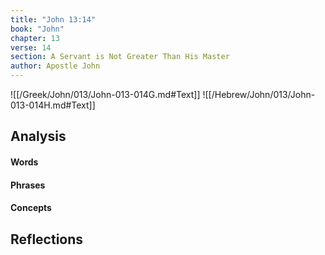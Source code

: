 ```yaml
---
title: "John 13:14"
book: "John"
chapter: 13
verse: 14
section: A Servant is Not Greater Than His Master
author: Apostle John
---
```

![[/Greek/John/013/John-013-014G.md#Text]]
![[/Hebrew/John/013/John-013-014H.md#Text]]

## Analysis

#### Words

#### Phrases

#### Concepts

## Reflections
